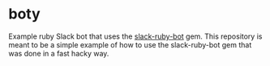 # boty
Example ruby Slack bot that uses the [slack-ruby-bot](https://github.com/slack-ruby/slack-ruby-bot) gem.
This repository is meant to be a simple example of how to use the slack-ruby-bot gem that was done in a fast hacky way.
